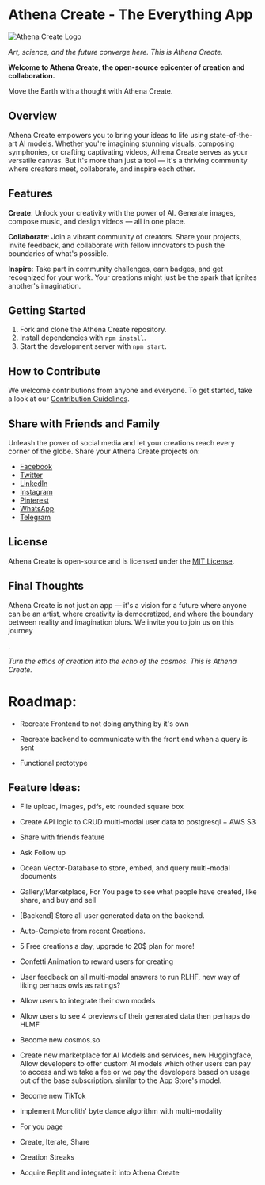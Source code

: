 # Athena Create - The Everything App

![Athena Create Logo](https://athena-create/logo.png)

*Art, science, and the future converge here. This is Athena Create.*

**Welcome to Athena Create, the open-source epicenter of creation and collaboration.** 

Move the Earth with a thought with Athena Create.

## Overview

Athena Create empowers you to bring your ideas to life using state-of-the-art AI models. Whether you're imagining stunning visuals, composing symphonies, or crafting captivating videos, Athena Create serves as your versatile canvas. But it's more than just a tool — it's a thriving community where creators meet, collaborate, and inspire each other.

## Features

**Create**: Unlock your creativity with the power of AI. Generate images, compose music, and design videos — all in one place. 

**Collaborate**: Join a vibrant community of creators. Share your projects, invite feedback, and collaborate with fellow innovators to push the boundaries of what's possible.

**Inspire**: Take part in community challenges, earn badges, and get recognized for your work. Your creations might just be the spark that ignites another's imagination.

## Getting Started

1. Fork and clone the Athena Create repository.
2. Install dependencies with `npm install`.
3. Start the development server with `npm start`.

## How to Contribute

We welcome contributions from anyone and everyone. To get started, take a look at our [Contribution Guidelines](https://github.com/kyegomez/Athena-Create/blob/main/CONTRIBUTING.md).

## Share with Friends and Family

Unleash the power of social media and let your creations reach every corner of the globe. Share your Athena Create projects on:

- [Facebook](https://www.facebook.com/sharer/sharer.php?u=https://github.com/kyegomez/Athena-Create)
- [Twitter](https://twitter.com/intent/tweet?text=Check%20out%20my%20new%20creation%20on%20Athena%20Create!&url=https://github.com/kyegomez/Athena-Create)
- [LinkedIn](https://www.linkedin.com/sharing/share-offsite/?url=https://github.com/kyegomez/Athena-Create)
- [Instagram](instagram://camera)
- [Pinterest](http://pinterest.com/pin/create/button/?url=https://github.com/kyegomez/Athena-Create)
- [WhatsApp](https://wa.me/?text=Check%20out%20my%20new%20creation%20on%20Athena%20Create!%20https://github.com/kyegomez/Athena-Create)
- [Telegram](https://telegram.me/share/url?url=https://github.com/kyegomez/Athena-Create&text=Check%20out%20my%20new%20creation%20on%20Athena%20Create!)

## License

Athena Create is open-source and is licensed under the [MIT License](https://github.com/kyegomez/Athena-Create/blob/main/LICENSE).

## Final Thoughts

Athena Create is not just an app — it's a vision for a future where anyone can be an artist, where creativity is democratized, and where the boundary between reality and imagination blurs. We invite you to join us on this journey

.

*Turn the ethos of creation into the echo of the cosmos. This is Athena Create.*



# Roadmap:

* Recreate Frontend to not doing anything by it's own

* Recreate backend to communicate with the front end when a query is sent

* Functional prototype


## Feature Ideas:

* File upload, images, pdfs, etc rounded square box

* Create API logic to CRUD multi-modal user data to postgresql + AWS S3

* Share with friends feature

* Ask Follow up

* Ocean Vector-Database to store, embed, and query multi-modal documents

* Gallery/Marketplace, For You page to see what people have created, like share, and buy and sell

* [Backend] Store all user generated data on the backend.

* Auto-Complete from recent Creations.

* 5 Free creations a day, upgrade to 20$ plan for more! 

* Confetti Animation to reward users for creating

* User feedback on all multi-modal answers to run RLHF, new way of liking perhaps owls as ratings?

* Allow users to integrate their own models

* Allow users to see 4 previews of their generated data then perhaps do HLMF

* Become new cosmos.so

* Create new marketplace for AI Models and services, new Huggingface, Allow developers to offer custom AI models which other users can pay to access and we take a fee or we pay the developers based on usage out of the base subscription.  similar to the App Store's model.

* Become new TikTok

* Implement Monolith' byte dance algorithm with multi-modality

* For you page

* Create, Iterate, Share

* Creation Streaks

* Acquire Replit and integrate it into Athena Create